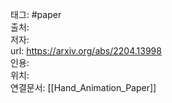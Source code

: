 
태그: #paper   
출처:  
저자:  
url: https://arxiv.org/abs/2204.13998  
인용:  
위치:  
연결문서: [[Hand_Animation_Paper]]  